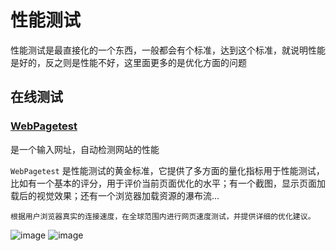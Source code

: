 # 性能测试

性能测试是最直接化的一个东西，一般都会有个标准，达到这个标准，就说明性能是好的，反之则是性能不好，这里面更多的是优化方面的问题


## 在线测试

### [WebPagetest](http://www.webpagetest.org/)
是一个输入网址，自动检测网站的性能

`WebPagetest` 是性能测试的黄金标准，它提供了多方面的量化指标用于性能测试，比如有一个基本的评分，用于评价当前页面优化的水平；有一个截图，显示页面加载后的视觉效果；还有一个浏览器加载资源的瀑布流...

    根据用户浏览器真实的连接速度，在全球范围内进行网页速度测试，并提供详细的优化建议。
    
    
![image](http://7xpwlt.com1.z0.glb.clouddn.com/mail163.png)
![image](http://7xpwlt.com1.z0.glb.clouddn.com/QQ%E5%9B%BE%E7%89%8720170322004238.png)

